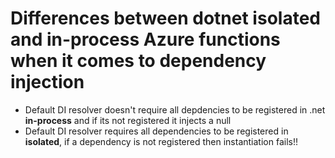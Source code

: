 # Differences between dotnet isolated and in-process Azure functions when it comes to dependency injection

* Default DI resolver doesn't require all depdencies to be registered in .net **in-process** and if its not registered it injects a null
* Default DI resolver requires all dependencies to be registered in **isolated**, if a dependency is not registered then instantiation fails!!
